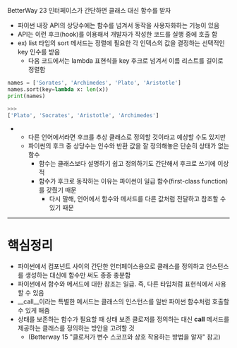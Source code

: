 BetterWay 23 인터페이스가 간단하면 클래스 대신 함수를 받자
* 파이썬 내장 API의 상당수에는 함수를 넘겨서 동작을 사용자화하는 기능이 있음
* API는 이런 후크(hook)를 이용해서 개발자가 작성한 코드를 실행 중에 호출 함
* ex) list 타입의 sort 메서드는 정렬에 필요한 각 인덱스의 값을 결정하는 선택적인 key 인수를 받음
  * 다음 코드에서는 lambda 표현식을 key 후크로 넘겨서 이름 리스트를 길이로 정렬함

```python
names = ['Sorates', 'Archimedes', 'Plato', 'Aristotle']
names.sort(key=lambda x: len(x))
print(names)

>>>
['Plato', 'Socrates', 'Aristotle', 'Archimedes']
```
*
  * 다른 언어에서라면 후크를 추상 클래스로 정의할 것이라고 예상할 수도 있지만
  * 파이썬의 후크 중 상당수는 인수와 반환 값을 잘 정의해놓은 단순히 상태가 없는 함수
    * 함수는 클래스보다 설명하기 쉽고 정의하기도 간단해서 후크로 쓰기에 이상적
    * 함수가 후크로 동작하는 이유는 파이썬이 일급 함수(first-class function)를 갖췄기 때문
      * 다시 말해, 언어에서 함수와 메서드를 다른 값처럼 전달하고 참조할 수 있기 때문

***
# 핵심정리
* 파이썬에서 컴포넌트 사이의 간단한 인터페이스용으로 클래스를 정의하고 인스턴스를 생성하는 대신에 함수만 써도 종종 충분함
* 파이썬에서 함수와 메서드에 대한 참조는 일급. 즉, 다른 타입처럼 표현식에서 사용할 수 있음
* __call__이라는 특별한 메서드는 클래스의 인스턴스를 일반 파이썬 함수처럼 호출할 수 있게 해줌
* 상태를 보존하는 함수가 필요할 때 상태 보존 클로저를 정의하는 대신 __call__ 메서드를 제공하는 클래스를 정의하는 방안을 고려할 것
  * (Betterway 15 "클로저가 변수 스코프와 상호 작용하는 방법을 알자" 참고)
